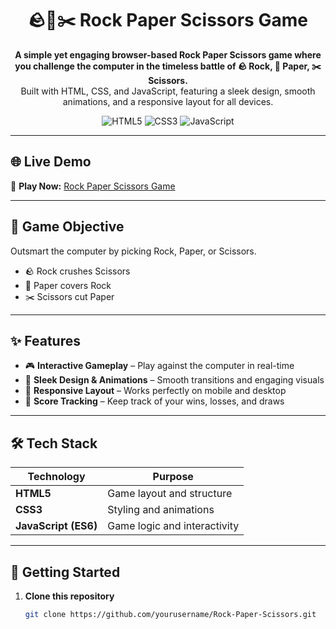 <h1 align="center">🪨📄✂️ Rock Paper Scissors Game</h1>

<p align="center">
  <b>A simple yet engaging browser-based Rock Paper Scissors game where you challenge the computer in the timeless battle of 🪨 Rock, 📄 Paper, ✂️ Scissors.</b><br>
  Built with HTML, CSS, and JavaScript, featuring a sleek design, smooth animations, and a responsive layout for all devices.
</p>

<p align="center">
  <img src="https://img.shields.io/badge/HTML5-e34c26?style=for-the-badge&logo=html5&logoColor=white" alt="HTML5" />
  <img src="https://img.shields.io/badge/CSS3-1572b6?style=for-the-badge&logo=css3&logoColor=white" alt="CSS3" />
  <img src="https://img.shields.io/badge/JavaScript-f7df1e?style=for-the-badge&logo=javascript&logoColor=black" alt="JavaScript" />
</p>

---

## 🌐 Live Demo
🎯 **Play Now:** [Rock Paper Scissors Game](https://your-live-demo-link.com)

---

## 🎯 Game Objective
Outsmart the computer by picking Rock, Paper, or Scissors.  
- 🪨 Rock crushes Scissors  
- 📄 Paper covers Rock  
- ✂️ Scissors cut Paper  

---

## ✨ Features
- 🎮 **Interactive Gameplay** – Play against the computer in real-time  
- 🎨 **Sleek Design & Animations** – Smooth transitions and engaging visuals  
- 📱 **Responsive Layout** – Works perfectly on mobile and desktop  
- 🎯 **Score Tracking** – Keep track of your wins, losses, and draws  

---

## 🛠️ Tech Stack
| Technology | Purpose |
|------------|---------|
| **HTML5**  | Game layout and structure |
| **CSS3**   | Styling and animations |
| **JavaScript (ES6)** | Game logic and interactivity |

---

## 🚀 Getting Started
1. **Clone this repository**  
   ```bash
   git clone https://github.com/yourusername/Rock-Paper-Scissors.git
